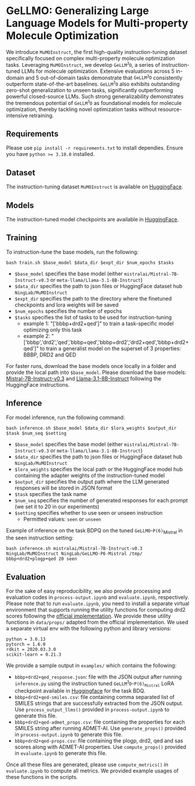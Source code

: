 # GeLLMO: Generalizing Large Language Models for Multi-property Molecule Optimization
We introduce $\mathtt{MuMOInstruct}$, the first high-quality instruction-tuning dataset 
specifically focused on complex multi-property molecule optimization tasks. 
Leveraging $\mathtt{MuMOInstruct}$, we develop $\mathtt{GeLLM^3O}$, a series of instruction-tuned LLMs for molecule optimization.
Extensive evaluations across 5 in-domain and 5 out-of-domain
tasks demonstrate that $\mathtt{GeLLM^3O}$ consistently outperform state-of-the-art baselines. 
$\mathtt{GeLLM^3O}$ also exhibits outstanding zero-shot generalization to unseen tasks, significantly outperforming powerful closed-source LLMs.
Such strong generalizability demonstrates the tremendous potential of $\mathtt{GeLLM^3O}$ as foundational models for molecule optimization,
thereby tackling novel optimization tasks without resource-intensive retraining. 

## Requirements

Please use `pip install -r requirements.txt` to install dependies. Ensure you have `python >= 3.10.0` installed.


## Dataset

The instruction-tuning dataset $\mathtt{MuMOInstruct}$ is available on [HuggingFace](https://huggingface.co/collections/NingLab/gellmo-67b527a2d221f06d09a240ef). 

## Models

The instruction-tuned model checkpoints are available in [HuggingFace](https://huggingface.co/collections/NingLab/gellmo-67b527a2d221f06d09a240ef). 


## Training

To instruction-tune the base models, run the following:
```
bash train.sh $base_model $data_dir $expt_dir $num_epochs $tasks
```
- `$base_model` specifies the base model (either `mistralai/Mistral-7B-Instruct-v0.3` or `meta-llama/Llama-3.1-8B-Instruct`)
- `$data_dir` specifies the path to json files or HuggingFace dataset hub `NingLab/MuMOInstruct`
- `$expt_dir` specifies the path to the directory where the finetuned checkpoints and lora weights will be saved
- `$num_epochs` specifies the number of epochs
- `$tasks` specifies the list of tasks to be used for instruction-tuning
    - example 1: "['bbbp+drd2+qed']" to train a task-specific model optimizing only this task
    - example 2: "['bbbp','drd2','qed','bbbp+qed','bbbp+drd2','drd2+qed','bbbp+drd2+qed']" to train a generalist model on the superset of 3 properties: BBBP, DRD2 and QED

For faster runs, download the base models once locally in a folder and provide the local path into `$base_model`. Please download the base models: [Mistral-7B-Instruct-v0.3](https://huggingface.co/mistralai/Mistral-7B-Instruct-v0.3) and [Llama-3.1-8B-Instruct](https://huggingface.co/meta-llama/Llama-3.1-8B-Instruct) following the HuggingFace instructions.  

## Inference

For model inference, run the following command:

```
bash inference.sh $base_model $data_dir $lora_weights $output_dir $task $num_seq $setting
```
- `$base_model` specifies the base model (either `mistralai/Mistral-7B-Instruct-v0.3` or `meta-llama/Llama-3.1-8B-Instruct`)
- `$data_dir` specifies the path to json files or HuggingFace dataset hub `NingLab/MuMOInstruct`
- `$lora_weights` specifies the local path or the HuggingFace model hub containing the adapter weights of the instruction-tuned model
- `$output_dir` specifies the output path where the LLM generated responses will be stored in JSON format
- `$task` specifies the task name
- `$num_seq` specifies the number of generated responses for each prompt (we set it to 20 in our experiments)
- `$setting` specifies whether to use seen or unseen instruction
    - Permitted values: `seen` or `unseen` 

Example of inference on the task BDPQ on the tuned $\mathtt{GeLLMO\text{-}P(6)_\text{Mistral}}$ in the seen instruction setting:
```
bash inference.sh mistralai/Mistral-7B-Instruct-v0.3 NingLab/MuMOInstruct NingLab/GeLLMO-P6-Mistral /tmp/ bbbp+drd2+plogp+qed 20 seen
```

## Evaluation

For the sake of easy reproducibility, we also provide processing and evaluation codes in `process-output.ipynb` and `evaluate.ipynb`, respectively.
Please note that to run `evaluate.ipynb`, you need to install a separate virtual environment
that supports running the utility functions for computing drd2 scores following the [official implementation](https://github.com/wengong-jin/hgraph2graph/tree/master).
We provide these utility functions in `data/props/` adapted from the official implementation.
We used a separate virtual env with the following python and library versions:
```
python = 3.6.13
pytorch = 1.6.0
rdkit = 2020.03.3.0
scikit-learn = 0.21.3
```

We provide a sample output in `examples/` which contains the following:
- `bbbp+drd2+qed_response.json`: file with the JSON output after running `inference.py` using the instruction tuned $\mathtt{GeLLM^{3}O\text{-}P(6)_{Mistral}}$ LoRA checkpoint available in [Huggingface](https://huggingface.co/NingLab/GeLLMO-P6-Mistral) for the task BDQ.
- `bbbp+drd2+qed-smiles.csv`: file containing comma separated list of SMILES strings that are successfully extracted from the JSON output. Use `process_output_llms()` provided in `process-output.ipynb` to generate this file.
- `bbbp+drd2+qed-admet_props.csv`: file containing the properties for each SMILES string after running ADMET-AI. Use `generate_props()` provided in `process-output.ipynb` to generate this file.
- `bbbp+drd2+qed-props.csv`: file containing the plogp, drd2, qed and sas scores along with ADMET-AI properties. Use `compute_props()` provided in `evaluate.ipynb` to generate this file.

Once all these files are generated, please use `compute_metrics()` in `evaluate.ipynb` to compute all metrics. We provided example usages of these functions in the scripts.